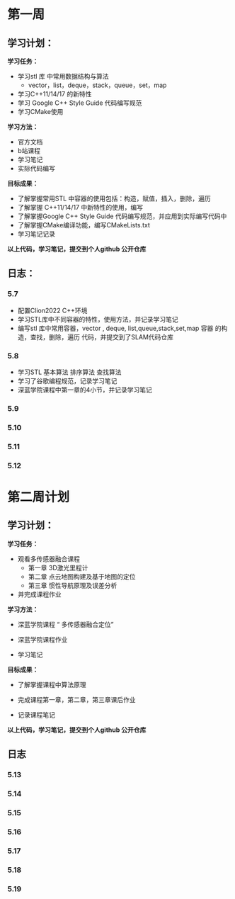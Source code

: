 # 第一周

## 学习计划：

**学习任务：**  

- 学习stl 库 中常用数据结构与算法  
  - vector，list，deque，stack，queue，set，map 
- 学习C++11/14/17 的新特性
- 学习 Google C++ Style Guide  代码编写规范
- 学习CMake使用

**学习方法：**

- 官方文档
- b站课程
- 学习笔记
- 实际代码编写

**目标成果：**

- 了解掌握常用STL 中容器的使用包括：构造，赋值，插入，删除，遍历
- 了解掌握 C++11/14/17 中新特性的使用，编写
- 了解掌握Google C++ Style Guide 代码编写规范，并应用到实际编写代码中
- 了解掌握CMake编译功能，编写CMakeLists.txt 
- 学习笔记记录

**以上代码，学习笔记，提交到个人github 公开仓库**

## 日志： 

### 5.7

- 配置Clion2022  C++环境
- 学习STL库中不同容器的特性，使用方法，并记录学习笔记
- 编写stl 库中常用容器，vector , deque, list,queue,stack,set,map 容器 的构造，查找，删除，遍历 代码，并提交到了SLAM代码仓库

### 5.8

- 学习STL 基本算法  排序算法 查找算法 
- 学习了谷歌编程规范，记录学习笔记
- 深蓝学院课程中第一章的4小节，并记录学习笔记

### 5.9

### 5.10

### 5.11

### 5.12

# 第二周计划

## 学习计划：

**学习任务：**

- 观看多传感器融合课程
  - 第一章 3D激光里程计
  - 第二章 点云地图构建及基于地图的定位
  - 第三章  惯性导航原理及误差分析
- 并完成课程作业

**学习方法：**

- 深蓝学院课程 “ 多传感器融合定位”

- 深蓝学院课程作业

- 学习笔记


**目标成果：**

- 了解掌握课程中算法原理

- 完成课程第一章，第二章，第三章课后作业
- 记录课程笔记

**以上代码，学习笔记，提交到个人github 公开仓库**

## 日志

### 5.13

### 5.14

### 5.15

### 5.16

### 5.17

### 5.18

### 5.19